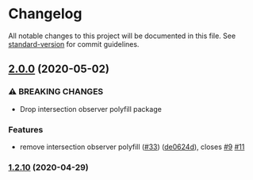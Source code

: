 # Changelog

All notable changes to this project will be documented in this file. See [standard-version](https://github.com/conventional-changelog/standard-version) for commit guidelines.

## [2.0.0](https://github.com/bikecoders/ngx-sticky/compare/v1.2.10...v2.0.0) (2020-05-02)


### ⚠ BREAKING CHANGES

* Drop intersection observer polyfill package

### Features

* remove intersection observer polyfill ([#33](https://github.com/bikecoders/ngx-sticky/issues/33)) ([de0624d](https://github.com/bikecoders/ngx-sticky/commit/de0624d7ee745bbab9ea55293e38bcb3f5e5cce9)), closes [#9](https://github.com/bikecoders/ngx-sticky/issues/9) [#11](https://github.com/bikecoders/ngx-sticky/issues/11)

### [1.2.10](https://github.com/bikecoders/ngx-sticky/compare/v1.2.9...v1.2.10) (2020-04-29)
